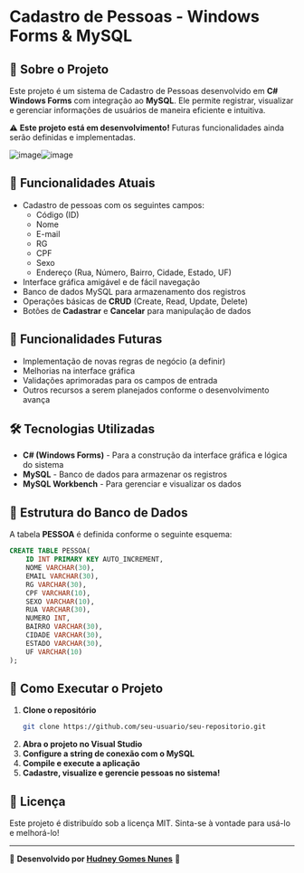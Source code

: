# Cadastro de Pessoas - Windows Forms & MySQL

## 📌 Sobre o Projeto
Este projeto é um sistema de Cadastro de Pessoas desenvolvido em **C# Windows Forms** com integração ao **MySQL**. Ele permite registrar, visualizar e gerenciar informações de usuários de maneira eficiente e intuitiva.

⚠️ **Este projeto está em desenvolvimento!** Futuras funcionalidades ainda serão definidas e implementadas.

![image](https://github.com/user-attachments/assets/8813825a-a05a-4e60-bf16-bf124da0c57a)![image](https://github.com/user-attachments/assets/02824fda-5891-46cb-a0ff-b06d8a3e0cb9)



## 🚀 Funcionalidades Atuais
- Cadastro de pessoas com os seguintes campos:
  - Código (ID)
  - Nome
  - E-mail
  - RG
  - CPF
  - Sexo
  - Endereço (Rua, Número, Bairro, Cidade, Estado, UF)
- Interface gráfica amigável e de fácil navegação
- Banco de dados MySQL para armazenamento dos registros
- Operações básicas de **CRUD** (Create, Read, Update, Delete)
- Botões de **Cadastrar** e **Cancelar** para manipulação de dados

## 🔄 Funcionalidades Futuras
- Implementação de novas regras de negócio (a definir)
- Melhorias na interface gráfica
- Validações aprimoradas para os campos de entrada
- Outros recursos a serem planejados conforme o desenvolvimento avança

## 🛠️ Tecnologias Utilizadas
- **C# (Windows Forms)** - Para a construção da interface gráfica e lógica do sistema
- **MySQL** - Banco de dados para armazenar os registros
- **MySQL Workbench** - Para gerenciar e visualizar os dados

## 🎯 Estrutura do Banco de Dados
A tabela **PESSOA** é definida conforme o seguinte esquema:
```sql
CREATE TABLE PESSOA(
    ID INT PRIMARY KEY AUTO_INCREMENT,
    NOME VARCHAR(30),
    EMAIL VARCHAR(30),
    RG VARCHAR(30),
    CPF VARCHAR(10),
    SEXO VARCHAR(10),
    RUA VARCHAR(30),
    NUMERO INT,
    BAIRRO VARCHAR(30),
    CIDADE VARCHAR(30),
    ESTADO VARCHAR(30),
    UF VARCHAR(10)
);
```

## 📌 Como Executar o Projeto
1. **Clone o repositório**
   ```bash
   git clone https://github.com/seu-usuario/seu-repositorio.git
   ```
2. **Abra o projeto no Visual Studio**
3. **Configure a string de conexão com o MySQL**
4. **Compile e execute a aplicação**
5. **Cadastre, visualize e gerencie pessoas no sistema!**

## 📜 Licença
Este projeto é distribuído sob a licença MIT. Sinta-se à vontade para usá-lo e melhorá-lo!

---
🔗 **Desenvolvido por [Hudney Gomes Nunes](https://www.linkedin.com/in/seu-perfil/)** 🚀

